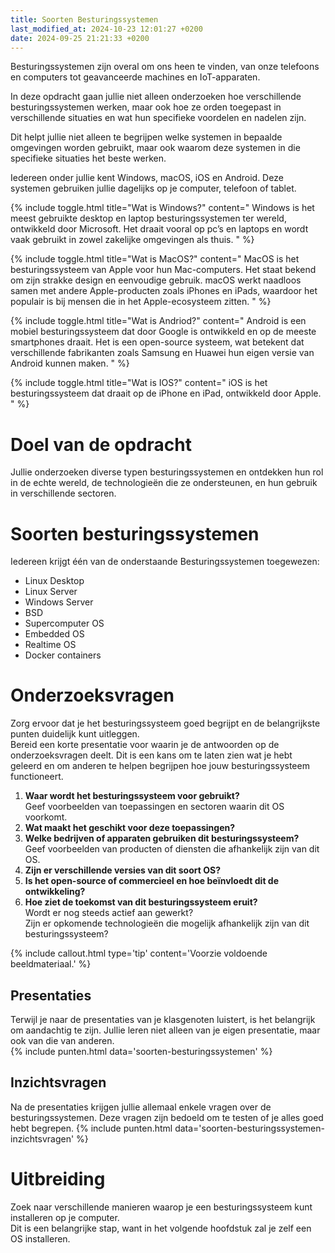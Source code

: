 ```yaml
---
title: Soorten Besturingssystemen
last_modified_at: 2024-10-23 12:01:27 +0200
date: 2024-09-25 21:21:33 +0200
---
```



Besturingssystemen zijn overal om ons heen te vinden, van onze telefoons en computers tot geavanceerde machines en IoT-apparaten.

In deze opdracht gaan jullie niet alleen onderzoeken hoe verschillende besturingssystemen werken, maar ook hoe ze orden toegepast in verschillende situaties en wat hun specifieke voordelen en nadelen zijn.

Dit helpt jullie niet alleen te begrijpen welke systemen in bepaalde omgevingen worden gebruikt, maar ook waarom deze systemen in die specifieke situaties het beste werken.

Iedereen onder jullie kent Windows, macOS, iOS en Android. Deze systemen gebruiken jullie dagelijks op je computer, telefoon of tablet.

{% include toggle.html title="Wat is Windows?" content="
Windows is het meest gebruikte desktop en laptop besturingssystemen ter wereld, ontwikkeld door Microsoft. Het draait vooral op pc’s en laptops en wordt vaak gebruikt in zowel zakelijke omgevingen als thuis.
" %}

{% include toggle.html title="Wat is MacOS?" content="
MacOS is het besturingssysteem van Apple voor hun Mac-computers. Het staat bekend om zijn strakke design en eenvoudige gebruik. macOS werkt naadloos samen met andere Apple-producten zoals iPhones en iPads, waardoor het populair is bij mensen die in het Apple-ecosysteem zitten.
" %}

{% include toggle.html title="Wat is Andriod?" content="
Android is een mobiel besturingssysteem dat door Google is ontwikkeld en op de meeste smartphones draait. Het is een open-source systeem, wat betekent dat verschillende fabrikanten zoals Samsung en Huawei hun eigen versie van Android kunnen maken.
" %}

{% include toggle.html title="Wat is IOS?" content="
iOS is het besturingssysteem dat draait op de iPhone en iPad, ontwikkeld door Apple.
" %}

# Doel van de opdracht

Jullie onderzoeken diverse typen besturingssystemen en ontdekken hun rol in de echte wereld, de technologieën die ze ondersteunen, en hun gebruik in verschillende sectoren.

# Soorten besturingssystemen

Iedereen krijgt één van de onderstaande Besturingssystemen toegewezen:
- Linux Desktop
- Linux Server
- Windows Server
- BSD
- Supercomputer OS
- Embedded OS
- Realtime OS
- Docker containers

# Onderzoeksvragen

Zorg ervoor dat je het besturingssysteem goed begrijpt en de belangrijkste punten duidelijk kunt uitleggen.  
Bereid een korte presentatie voor waarin je de antwoorden op de onderzoeksvragen deelt. Dit is een kans om te laten zien wat je hebt geleerd en om anderen te helpen begrijpen hoe jouw besturingssysteem functioneert.

1. **Waar wordt het besturingssysteem voor gebruikt?**  
    Geef voorbeelden van toepassingen en sectoren waarin dit OS voorkomt.
2. **Wat maakt het geschikt voor deze toepassingen?**  
3. **Welke bedrijven of apparaten gebruiken dit besturingssysteem?**  
    Geef voorbeelden van producten of diensten die afhankelijk zijn van dit OS.
4. **Zijn er verschillende versies van dit soort OS?**
5. **Is het open-source of commercieel en hoe beïnvloedt dit de ontwikkeling?**
6. **Hoe ziet de toekomst van dit besturingssysteem eruit?**  
    Wordt er nog steeds actief aan gewerkt?  
    Zijn er opkomende technologieën die mogelijk afhankelijk zijn van dit besturingssysteem?

{% include callout.html type='tip' content='Voorzie voldoende beeldmateriaal.' %}

## Presentaties

Terwijl je naar de presentaties van je klasgenoten luistert, is het belangrijk om aandachtig te zijn. Jullie leren niet alleen van je eigen presentatie, maar ook van die van anderen.  
{% include punten.html data='soorten-besturingssystemen' %}

## Inzichtsvragen

Na de presentaties krijgen jullie allemaal enkele vragen over de besturingssystemen. Deze vragen zijn bedoeld om te testen of je alles goed hebt begrepen.
{% include punten.html data='soorten-besturingssystemen-inzichtsvragen' %}

# Uitbreiding

Zoek naar verschillende manieren waarop je een besturingssysteem kunt installeren op je computer.  
Dit is een belangrijke stap, want in het volgende hoofdstuk zal je zelf een OS installeren.

